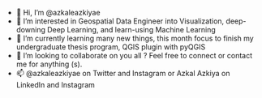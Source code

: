 - 👋 Hi, I’m @azkaleazkiyae
- 👀 I’m interested in Geospatial Data Engineer into Visualization, deep-downing Deep Learning, and learn-using Machine Learning
- 🌱 I’m currently learning many new things, this month focus to finish my undergraduate thesis program, QGIS plugin with pyQGIS
- 💞️ I’m looking to collaborate on you all ? Feel free to connect or contact me for anything (s). 
- 📫 @azkaleazkiyae on Twitter and Instagram
      or Azkal Azkiya on LinkedIn and Instagram

<!---
azkaleazkiyae/azkaleazkiyae is a ✨ special ✨ repository because its `README.md` (this file) appears on your GitHub profile.
You can click the Preview link to take a look at your changes.
--->
